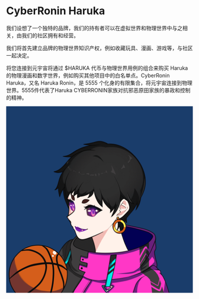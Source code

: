 # CyberRonin Haruka

我们设想了一个独特的品牌，我们的持有者可以在虚拟世界和物理世界中与之相关，由我们的社区拥有和经营。

我们将首先建立品牌的物理世界知识产权，例如收藏玩具、漫画、游戏等，与社区一起决定。

将您连接到元宇宙将通过 $HARUKA 代币与物理世界用例的组合来购买 Haruka 的物理漫画和数字世界，例如购买其他项目中的白名单点。CyberRonin Haruka，又名 Haruka Ronin，是 5555 个化身的有限集合，将元宇宙连接到物理世界。5555件代表了Haruka CYBERRONIN家族对抗邪恶原田家族的暴政和控制的精神。

![NFT](unnamed.png)
